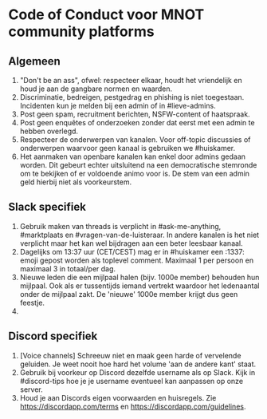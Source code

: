 # Code of Conduct voor MNOT community platforms

## Algemeen
1. "Don't be an ass", ofwel: respecteer elkaar, houdt het vriendelijk en houd je aan de gangbare normen en waarden.
1. Discriminatie, bedreigen, pestgedrag en phishing is niet toegestaan. Incidenten kun je melden bij een admin of in #lieve-admins.
1. Post geen spam, recruitment berichten, NSFW-content of haatspraak.
1. Post geen enquêtes of onderzoeken zonder dat eerst met een admin te hebben overlegd.
1. Respecteer de onderwerpen van kanalen. Voor off-topic discussies of onderwerpen waarvoor geen kanaal is gebruiken we #huiskamer.
1. Het aanmaken van openbare kanalen kan enkel door admins gedaan worden. Dit gebeurt echter uitsluitend na een democratische stemronde om te bekijken of er voldoende animo voor is. De stem van een admin geld hierbij niet als voorkeurstem. 

## Slack specifiek
1. Gebruik maken van threads is verplicht in #ask-me-anything, #marktplaats en #vragen-van-de-luisteraar. In andere kanalen is het niet verplicht maar het kan wel bijdragen aan een beter leesbaar kanaal.
1. Dagelijks om 13:37 uur (CET/CEST) mag er in #huiskamer een :1337: emoji gepost worden als toplevel comment. Maximaal 1 per persoon en maximaal 3 in totaal/per dag.
1. Nieuwe leden die een mijlpaal halen (bijv. 1000e member) behouden hun mijlpaal. Ook als er tussentijds iemand vertrekt waardoor het ledenaantal onder de mijlpaal zakt. De 'nieuwe' 1000e member krijgt dus geen feestje.
1. 

## Discord specifiek
1. [Voice channels] Schreeuw niet en maak geen harde of vervelende geluiden. Je weet nooit hoe hard het volume 'aan de andere kant' staat.
1. Gebruik bij voorkeur op Discord dezelfde username als op Slack. Kijk in #discord-tips hoe je je username eventueel kan aanpassen op onze server.
1. Houd je aan Discords eigen voorwaarden en huisregels. Zie https://discordapp.com/terms en https://discordapp.com/guidelines.
